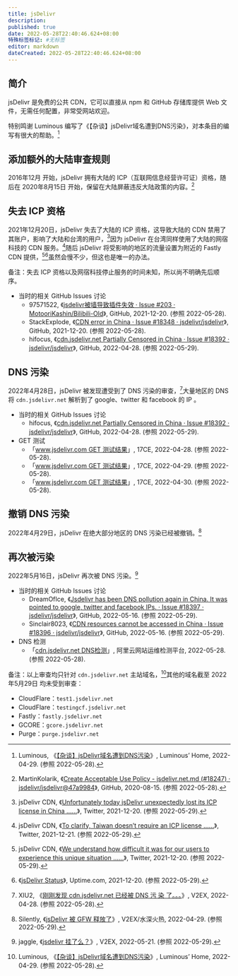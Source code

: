 ```yaml
---
title: jsDelivr
description:
published: true
date: 2022-05-28T22:40:46.624+08:00
特殊标签标记: #无标签
editor: markdown
dateCreated: 2022-05-28T22:40:46.624+08:00
---
```


## 简介

jsDelivr 是免费的公共 CDN，它可以直接从 npm 和 GitHub 存储库提供 Web 文件，无需任何配置，非常受网站欢迎。

特别鸣谢 Luminous 编写了《【杂谈】jsDelivr域名遭到DNS污染》，对本条目的编写有很大的帮助。[^6295]

[^6295]: Luminous, 《[【杂谈】jsDelivr域名遭到DNS污染](https://web.archive.org/web/20220429013214/https://luotianyi.vc/6295.html)》, Luminous’ Home, 2022-04-29. (参照 2022-05-28).

## 添加额外的大陆审查规则

2016年12月 开始，jsDelivr 拥有大陆的 ICP（互联网信息经营许可证）资格，随后在 2020年8月15日 开始，保留在大陆屏蔽违反大陆政策的内容。[^18247]

[^18247]: MartinKolarik, 《[Create Acceptable Use Policy - jsdelivr.net.md (#18247) · jsdelivr/jsdelivr@47a9984](https://web.archive.org/web/20210909094725/https://github.com/jsdelivr/jsdelivr/commit/47a9984457d37ca0c46904fe2bd5d827ee6fee96)》, GitHub, 2020-08-15. (参照 2022-05-28).

## 失去 ICP 资格

2021年12月20日，jsDelivr 失去了大陆的 ICP 资格，这导致大陆的 CDN 禁用了其账户，影响了大陆和台湾的用户，[^5652]因为 jsDelivr 在台湾同样使用了大陆的网宿科技的 CDN 服务。[^1710]随后 jsDelivr 将受影响的地区的流量设置为附近的 Fastly CDN 提供，[^2525][^jsds]虽然会慢不少，但这也是唯一的办法。

[^5652]: jsDelivr CDN, 《[Unfortunately today jsDelivr unexpectedly lost its ICP license in China ……](https://web.archive.org/web/20220519203611/https://twitter.com/jsDelivr/status/1472870623051456522)》, Twitter, 2021-12-20. (参照 2022-05-29).

[^1710]: jsDelivr CDN, 《[To clarify, Taiwan doesn’t require an ICP license ……](https://web.archive.org/web/20211220181420/https://twitter.com/jsDelivr/status/1472992488080171015)》, Twitter, 2021-12-21. (参照 2022-05-29).

[^2525]: jsDelivr CDN, 《[We understand how difficult it was for our users to experience this unique situation ……](https://web.archive.org/web/20211220101002/https://twitter.com/jsDelivr/status/1472870625257660418)》, Twitter, 2021-12-20. (参照 2022-05-29).

[^jsds]: 《[jsDelivr Status](https://web.archive.org/web/20220528230627/https://status.jsdelivr.com/?start=20211220&end=20211221)》, Uptime.com, 2021-12-20. (参照 2022-05-29).

备注：失去 ICP 资格以及网宿科技停止服务的时间未知，所以尚不明确先后顺序。

+   当时的相关 GitHub Issues 讨论
    +   97571522, 《[jsdelivr被墙导致插件失效 · Issue #203 · MotooriKashin/Bilibili-Old](https://web.archive.org/web/20220528144809/https://github.com/MotooriKashin/Bilibili-Old/issues/203)》, GitHub, 2021-12-20. (参照 2022-05-28).
    +   StackExplode, 《[CDN error in China · Issue #18348 · jsdelivr/jsdelivr](https://web.archive.org/web/20220528144603/https://github.com/jsdelivr/jsdelivr/issues/18348)》, GitHub, 2021-12-20. (参照 2022-05-28).
    +   hifocus, 《[cdn.jsdelivr.net Partially Censored in China · Issue #18392 · jsdelivr/jsdelivr](https://web.archive.org/web/20220507055537/https://github.com/jsdelivr/jsdelivr/issues/18392)》, GitHub, 2022-04-28. (参照 2022-05-29).

## DNS 污染

2022年4月28日，jsDelivr 被发现遭受到了 DNS 污染的审查，[^849894]大量地区的 DNS 将 `cdn.jsdelivr.net` 解析到了 google、twitter 和 facebook 的 IP 。

[^849894]: XIU2, 《[刚刚发现 cdn.jsdelivr.net 已经被 DNS 污 染 了。。。](https://web.archive.org/web/20220524030010/https://www.v2ex.com/t/849894)》, V2EX, 2022-04-28. (参照 2022-05-28).

+   当时的相关 GitHub Issues 讨论
    +   hifocus, 《[cdn.jsdelivr.net Partially Censored in China · Issue #18392 · jsdelivr/jsdelivr](https://web.archive.org/web/20220507055537/https://github.com/jsdelivr/jsdelivr/issues/18392)》, GitHub, 2022-04-28. (参照 2022-05-29).
+   GET 测试
    +   「[www.jsdelivr.com GET 测试结果](https://web.archive.org/web/20220428122735/http://17ce.com/site/http/20220428_23041930c6ee11ecabdac77ea2bc38de:1.html)」, 17CE, 2022-04-28. (参照 2022-05-28).
    +   「[www.jsdelivr.com GET 测试结果](https://web.archive.org/web/20220429105014/http://17ce.com/site/http/20220429_7d059100c7a911eca6c6f3822089be12:1.html)」, 17CE, 2022-04-29. (参照 2022-05-28).
    +   「[www.jsdelivr.com GET 测试结果](https://web.archive.org/web/20220430011034/http://17ce.com/site/http/20220430_0f787ac0c82211eca6c6f3822089be12:1.html)」, 17CE, 2022-04-30. (参照 2022-05-28).

## 撤销 DNS 污染

2022年4月29日，jsDelivr 在绝大部分地区的 DNS 污染已经被撤销。[^850128]

[^850128]: Silently, 《[jsDelivr 被 GFW 释放了](https://www.v2ex.com/t/850128)》, V2EX/水深火热, 2022-04-29. (参照 2022-05-29).

## 再次被污染

2022年5月16日，jsDelivr 再次被 DNS 污染。[^854324]

[^854324]: jaggle, 《[jsdelivr 挂了么？](https://web.archive.org/web/20220522055244/https://www.v2ex.com/t/854324)》, V2EX, 2022-05-21. (参照 2022-05-29).

+   当时的相关 GitHub Issues 讨论
    +   DreamOfIce, 《[Jsdelivr has been DNS pollution again in China. It was pointed to google, twitter and facebook IPs. · Issue #18397 · jsdelivr/jsdelivr](https://web.archive.org/web/20220529083156/https://github.com/jsdelivr/jsdelivr/issues/18397)》, GitHub, 2022-05-16. (参照 2022-05-29).
    +   Sinclair8023, 《[CDN resources cannot be accessed in China · Issue #18396 · jsdelivr/jsdelivr](https://web.archive.org/web/20220529083155/https://github.com/jsdelivr/jsdelivr/issues/18396)》, GitHub, 2022-05-16. (参照 2022-05-29).
+   DNS 检测
    +   「[cdn.jsdelivr.net DNS检测](https://web.archive.org/web/20220528143905/https://zijian.aliyun.com/detect/dns/DNS_PING-91433b39aff9db99decd9d9d89eb4e2c-1653748680516)」, 阿里云网站运维检测平台, 2022-05-28. (参照 2022-05-28).

备注：以上审查均只针对 `cdn.jsdelivr.net` 主站域名，[^6295]其他的域名截至 2022年5月29日 均未受到审查：

+   CloudFlare：`test1.jsdelivr.net`  
+   CloudFlare：`testingcf.jsdelivr.net`  
+   Fastly：`fastly.jsdelivr.net`  
+   GCORE：`gcore.jsdelivr.net`
+   Purge：`purge.jsdelivr.net`

